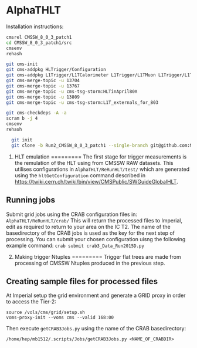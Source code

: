 AlphaTHLT
=========

Installation instructions:


```bash
cmsrel CMSSW_8_0_3_patch1
cd CMSSW_8_0_3_patch1/src
cmsenv
rehash

git cms-init
git cms-addpkg HLTrigger/Configuration
git cms-addpkg L1Trigger/L1TCalorimeter L1Trigger/L1TMuon L1Trigger/L1TGlobal
git cms-merge-topic -u 13704
git cms-merge-topic -u 13767
git cms-merge-topic -u cms-tsg-storm:HLTinApril80X
git cms-merge-topic -u 13809
git cms-merge-topic -u cms-tsg-storm:L1T_externals_for_803

git cms-checkdeps -A -a
scram b -j 4
cmsenv
rehash

  git init
  git clone -b Run2_CMSSW_8_0_3_patch1 --single-branch git@github.com:MarkBaber/AlphaTHLT.git
```

1. HLT emulation
=========
The first stage for trigger measurements is the remulation of the HLT using from CMSSW RAW datasets. This utilises configurations in `AlphaTHLT/ReRunHLT/test/` which are generated using the `hltGetConfiguration` command described in https://twiki.cern.ch/twiki/bin/view/CMSPublic/SWGuideGlobalHLT.

Running jobs
------------
Submit grid jobs using the CRAB configuration files in: `AlphaTHLT/ReRunHLT/crab/`
This will return the processed files to Imperial, edit as required to return to your area on the IC T2. The name of the basedirectory of the CRAB jobs is used as the key for the next step of processing. You can submit your chosen configuration uisng the following example command:
```crab submit crab3_Data_Run2015D.py```

2. Making trigger Ntuples
=========
Trigger flat trees are made from processing of CMSSW Ntuples produced in the previous step.

Creating sample files for processed files
--------------------
At Imperial setup the grid environment and generate a GRID proxy in order to access the Tier-2:
```
source /vols/cms/grid/setup.sh
voms-proxy-init --voms cms --valid 168:00
```
Then execute `getCRAB3Jobs.py` using the name of the CRAB basedirectory:
```
/home/hep/mb1512/.scripts/Jobs/getCRAB3Jobs.py <NAME_OF_CRABDIR>
```
